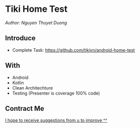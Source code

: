 # Tiki Home Test
 
_Author: Nguyen Thuyet Duong_ 

## Introduce
  + Complete Task: https://github.com/tikivn/android-home-test
  
## With
  + Android
  + Kotlin
  + Clean Architechture
  + Testing (Presenter is coverage 100% code)
  
## Contract Me
 
[I hope to receive suggestions from u to improve ^^](https://www.linkedin.com/in/hi-im-sugar-50692a144/)
 
